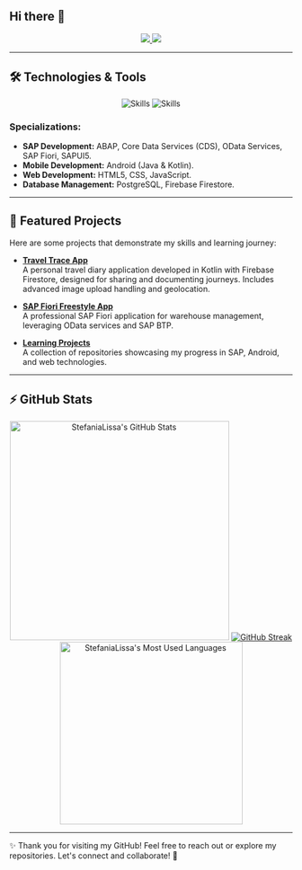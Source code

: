 ## Hi there 👋

<!--
**StefaniaLissa/StefaniaLissa** is a ✨ _special_ ✨ repository because its `README.md` (this file) appears on your GitHub profile.

Here are some ideas to get you started:

- 🔭 I’m currently working on ...
- 🌱 I’m currently learning ...
- 👯 I’m looking to collaborate on ...
- 🤔 I’m looking for help with ...
- 💬 Ask me about ...
- 📫 How to reach me: ...
- 😄 Pronouns: ...
- ⚡ Fun fact: ...
-->

<div align="center">
  <a href="mailto:stefanialissa7@gmail.com">
    <img src="https://img.shields.io/badge/Gmail-333333?style=for-the-badge&logo=gmail&logoColor=red" />
  </a>
  <a href="https://www.linkedin.com/in/stefania-lissa/" target="_blank">
    <img src="https://img.shields.io/badge/LinkedIn-0077B5?style=for-the-badge&logo=linkedin&logoColor=white" />
  </a>
</div>

---

## 🛠️ Technologies & Tools

<p align="center">
  <img src="https://skillicons.dev/icons?i=java,kotlin,html,css,js,git,firebase,figma" alt="Skills" />
  <img src="https://skillicons.dev/icons?i=nodejs,mongodb,postgres,postman" alt="Skills" />
</p>

### Specializations:
- **SAP Development:** ABAP, Core Data Services (CDS), OData Services, SAP Fiori, SAPUI5.
- **Mobile Development:** Android (Java & Kotlin).
- **Web Development:** HTML5, CSS, JavaScript.
- **Database Management:** PostgreSQL, Firebase Firestore.

---

## 🌟 Featured Projects

Here are some projects that demonstrate my skills and learning journey:

- **[Travel Trace App](https://github.com/StefaniaLissa/TravelTrace)**  
  A personal travel diary application developed in Kotlin with Firebase Firestore, designed for sharing and documenting journeys. Includes advanced image upload handling and geolocation.

- **[SAP Fiori Freestyle App](https://github.com/StefaniaLissa/SAP-Fiori-App)**  
  A professional SAP Fiori application for warehouse management, leveraging OData services and SAP BTP.

- **[Learning Projects](https://github.com/StefaniaLissa/LearningProjects)**  
  A collection of repositories showcasing my progress in SAP, Android, and web technologies.

---

## ⚡️ GitHub Stats

<div align="center">
  <img width="390" src="https://github-readme-stats.vercel.app/api?username=stefanialissa&theme=transparent&count_private=true&show_icons=true&rank_icon=github&locale=en" alt="StefaniaLissa's GitHub Stats" />
<a href="https://git.io/streak-stats"><img src="https://github-readme-streak-stats.herokuapp.com?user=StefaniaLissa" alt="GitHub Streak" /></a>
  <img width="325" src="https://github-readme-stats.vercel.app/api/top-langs?username=stefanialissa&theme=transparent&layout=donut&hide=css&langs_count=8&border_radius=10&show_icons=true&locale=en" alt="StefaniaLissa's Most Used Languages" />
</div>

---

✨ Thank you for visiting my GitHub! Feel free to reach out or explore my repositories. Let's connect and collaborate! 🚀
